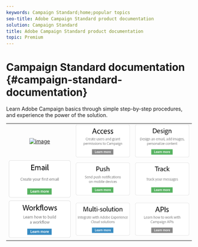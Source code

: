 ```yaml
---
keywords: Campaign Standard;home;popular topics
seo-title: Adobe Campaign Standard product documentation
solution: Campaign Standard
title: Adobe Campaign Standard product documentation
topic: Premium
---
```


# Campaign Standard documentation {#campaign-standard-documentation}

Learn Adobe Campaign basics through simple step-by-step procedures, and experience the power of the solution.

|  |  |  |
|:---:|:---:|:---:|
| [![image](/help/assets/start-300-300.png)](https://chl-author-preview.corp.adobe.com/content/help/en/campaign/kb/test-redirect1.html) | [![image](/help/assets/access-300.png)](https://chl-author-preview.corp.adobe.com/content/help/en/campaign/kb/test-redirect2.html) | [![image](/help/assets/design-300.png)](https://chl-author-preview.corp.adobe.com/content/help/en/campaign/kb/test-redirect3.html) |
| [![image](/help/assets/email-300.png)](https://chl-author-preview.corp.adobe.com/content/help/en/campaign/kb/test-redirect1.html) | [![image](/help/assets/push-300.png)](https://chl-author-preview.corp.adobe.com/content/help/en/campaign/kb/test-redirect2.html) | [![image](/help/assets/track-300.png)](https://chl-author-preview.corp.adobe.com/content/help/en/campaign/kb/test-redirect3.html) |
| [![image](/help/assets/workflows-300.png)](https://chl-author-preview.corp.adobe.com/content/help/en/campaign/kb/test-redirect1.html) | [![image](/help/assets/multi-300.png)](https://chl-author-preview.corp.adobe.com/content/help/en/campaign/kb/test-redirect2.html) | [![image](/help/assets/api-300.png)](https://chl-author-preview.corp.adobe.com/content/help/en/campaign/kb/test-redirect3.html) |
